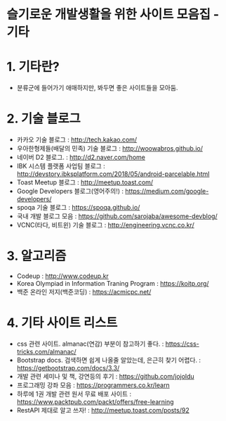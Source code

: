 # 슬기로운 개발생활을 위한 사이트 모음집 - 기타

# 1. 기타란?
 - 분류군에 들어가기 애매하지만, 봐두면 좋은 사이트들을 모아둠.

# 2. 기술 블로그
 - 카카오 기술 블로그 : http://tech.kakao.com/
 - 우아한형제들(배달의 민족) 기술 블로그 : http://woowabros.github.io/
 - 네이버 D2 블로그. : http://d2.naver.com/home
 - IBK 시스템 플랫폼 사업팀 블로그 : http://devstory.ibksplatform.com/2018/05/android-parcelable.html
 - Toast Meetup 블로그 : http://meetup.toast.com/
 - Google Developers 블로그(영어주의!) : https://medium.com/google-developers/
 - spoqa 기술 블로그 : https://spoqa.github.io/
 - 국내 개발 블로그 모음 : https://github.com/sarojaba/awesome-devblog/
 - VCNC(타다, 비트윈) 기술 블로그 : http://engineering.vcnc.co.kr/

# 3. 알고리즘
 - Codeup : http://www.codeup.kr
 - Korea Olympiad in Information Traning Program : https://koitp.org/
 - 백준 온라인 저지(백준코딩) : https://acmicpc.net/

# 4. 기타 사이트 리스트
 - css 관련 사이트. almanac(연감) 부분이 참고하기 좋다. :  https://css-tricks.com/almanac/
 - Bootstrap docs. 검색하면 쉽게 나올줄 알았는데, 은근히 찾기 어렵다. : https://getbootstrap.com/docs/3.3/
 - 개발 관련 세미나 및 책, 강연등의 후기 : https://github.com/jojoldu
 - 프로그래밍 강좌 모음 : https://programmers.co.kr/learn
 - 하루에 1권 개발 관련 원서 무료 배포 사이트 : https://www.packtpub.com/packt/offers/free-learning
 - RestAPI 제대로 알고 쓰자! : http://meetup.toast.com/posts/92
